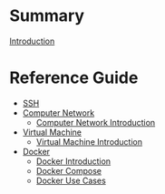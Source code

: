 # Summary
[Introduction](./index.md)


# Reference Guide
<!-- - [Additions](./additions/addtion_ref.md)
    - [ssh](./additions/ssh/introduction.md)
    - [network](./additions/network/introduction.md)
    - [virtual machine](./additions/virtual-machine/introduction.md) -->
- [SSH](./additions/ssh/index.md)
- [Computer Network](./additions/computer-network/index.md)
    - [Computer Network Introduction](./additions/computer-network/index.md)
- [Virtual Machine](./additions/virtual-machine/index.md)
    - [Virtual Machine Introduction](./additions/virtual-machine/index.md)
- [Docker](./additions/docker/index.md)
    - [Docker Introduction](./additions/docker/docker.md)
    - [Docker Compose](./additions/docker/compose.md)
    - [Docker Use Cases](./additions/docker/use-cases.md)